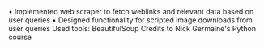 •	Implemented web scraper to fetch weblinks and relevant data based on user queries
•	Designed functionality for scripted image downloads from user queries
Used tools: BeautifulSoup
Credits to Nick Germaine's Python course
